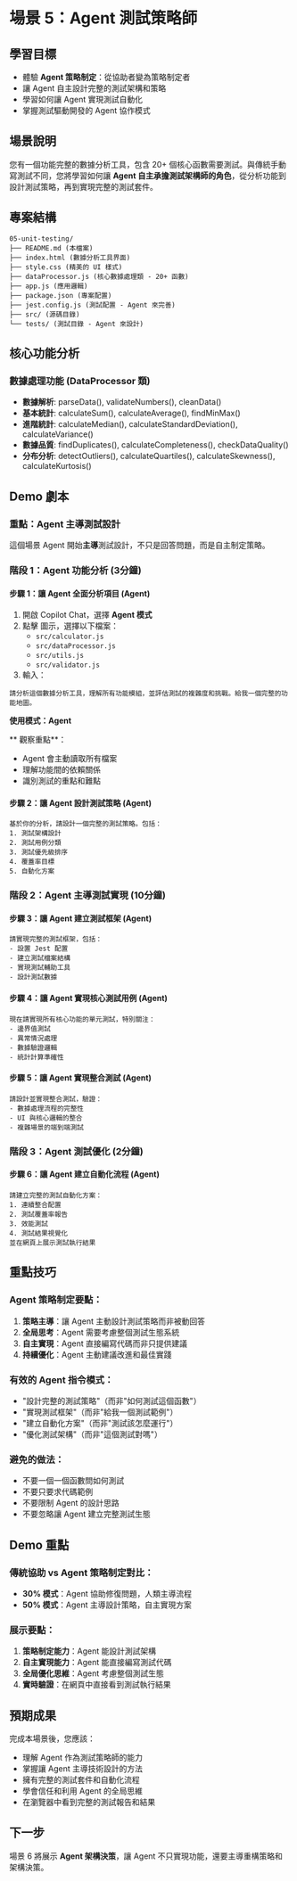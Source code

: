 # 場景 5：Agent 測試策略師

##  學習目標
- 體驗 **Agent 策略制定**：從協助者變為策略制定者
- 讓 Agent 自主設計完整的測試架構和策略
- 學習如何讓 Agent 實現測試自動化
- 掌握測試驅動開發的 Agent 協作模式

##  場景說明
您有一個功能完整的數據分析工具，包含 20+ 個核心函數需要測試。與傳統手動寫測試不同，您將學習如何讓 **Agent 自主承擔測試架構師的角色**，從分析功能到設計測試策略，再到實現完整的測試套件。

##  專案結構
```
05-unit-testing/
├── README.md (本檔案)
├── index.html (數據分析工具界面)
├── style.css (精美的 UI 樣式)
├── dataProcessor.js (核心數據處理類 - 20+ 函數)
├── app.js (應用邏輯)
├── package.json (專案配置)
├── jest.config.js (測試配置 - Agent 來完善)
├── src/ (源碼目錄)
└── tests/ (測試目錄 - Agent 來設計)
```

##  核心功能分析

### 數據處理功能 (DataProcessor 類)
- **數據解析**: parseData(), validateNumbers(), cleanData()
- **基本統計**: calculateSum(), calculateAverage(), findMinMax()
- **進階統計**: calculateMedian(), calculateStandardDeviation(), calculateVariance()
- **數據品質**: findDuplicates(), calculateCompleteness(), checkDataQuality()
- **分布分析**: detectOutliers(), calculateQuartiles(), calculateSkewness(), calculateKurtosis()

##  Demo 劇本

###  **重點：Agent 主導測試設計**
這個場景 Agent 開始**主導**測試設計，不只是回答問題，而是自主制定策略。

### 階段 1：Agent 功能分析 (3分鐘)

#### 步驟 1：讓 Agent 全面分析項目 (Agent)
1. 開啟 Copilot Chat，選擇 **Agent 模式**
2. 點擊  圖示，選擇以下檔案：
   - `src/calculator.js`
   - `src/dataProcessor.js`
   - `src/utils.js`
   - `src/validator.js`
3. 輸入：
```
請分析這個數據分析工具，理解所有功能模組，並評估測試的複雜度和挑戰。給我一個完整的功能地圖。
```
 **使用模式：Agent**

** 觀察重點**：
- Agent 會主動讀取所有檔案
- 理解功能間的依賴關係
- 識別測試的重點和難點

#### 步驟 2：讓 Agent 設計測試策略 (Agent)
```
基於你的分析，請設計一個完整的測試策略。包括：
1. 測試架構設計
2. 測試用例分類
3. 測試優先級排序
4. 覆蓋率目標
5. 自動化方案
```

### 階段 2：Agent 主導測試實現 (10分鐘)

#### 步驟 3：讓 Agent 建立測試框架 (Agent)
```
請實現完整的測試框架，包括：
- 設置 Jest 配置
- 建立測試檔案結構
- 實現測試輔助工具
- 設計測試數據
```

#### 步驟 4：讓 Agent 實現核心測試用例 (Agent)
```
現在請實現所有核心功能的單元測試，特別關注：
- 邊界值測試
- 異常情況處理
- 數據驗證邏輯
- 統計計算準確性
```

#### 步驟 5：讓 Agent 實現整合測試 (Agent)
```
請設計並實現整合測試，驗證：
- 數據處理流程的完整性
- UI 與核心邏輯的整合
- 複雜場景的端到端測試
```

### 階段 3：Agent 測試優化 (2分鐘)

#### 步驟 6：讓 Agent 建立自動化流程 (Agent)
```
請建立完整的測試自動化方案：
1. 連續整合配置
2. 測試覆蓋率報告
3. 效能測試
4. 測試結果視覺化
並在網頁上展示測試執行結果
```

##  重點技巧

###  Agent 策略制定要點：
1. **策略主導**：讓 Agent 主動設計測試策略而非被動回答
2. **全局思考**：Agent 需要考慮整個測試生態系統
3. **自主實現**：Agent 直接編寫代碼而非只提供建議
4. **持續優化**：Agent 主動建議改進和最佳實踐

###  有效的 Agent 指令模式：
- "設計完整的測試策略"（而非"如何測試這個函數"）
- "實現測試框架"（而非"給我一個測試範例"）
- "建立自動化方案"（而非"測試該怎麼運行"）
- "優化測試架構"（而非"這個測試對嗎"）

###  避免的做法：
- 不要一個一個函數問如何測試
- 不要只要求代碼範例
- 不要限制 Agent 的設計思路
- 不要忽略讓 Agent 建立完整測試生態

##  Demo 重點

### 傳統協助 vs Agent 策略制定對比：
- **30% 模式**：Agent 協助修復問題，人類主導流程
- **50% 模式**：Agent 主導設計策略，自主實現方案

### 展示要點：
1. **策略制定能力**：Agent 能設計測試架構
2. **自主實現能力**：Agent 能直接編寫測試代碼
3. **全局優化思維**：Agent 考慮整個測試生態
4. **實時驗證**：在網頁中直接看到測試執行結果

##  預期成果
完成本場景後，您應該：
-  理解 Agent 作為測試策略師的能力
-  掌握讓 Agent 主導技術設計的方法
-  擁有完整的測試套件和自動化流程
-  學會信任和利用 Agent 的全局思維
-  在瀏覽器中看到完整的測試報告和結果

##  下一步
場景 6 將展示 **Agent 架構決策**，讓 Agent 不只實現功能，還要主導重構策略和架構決策。